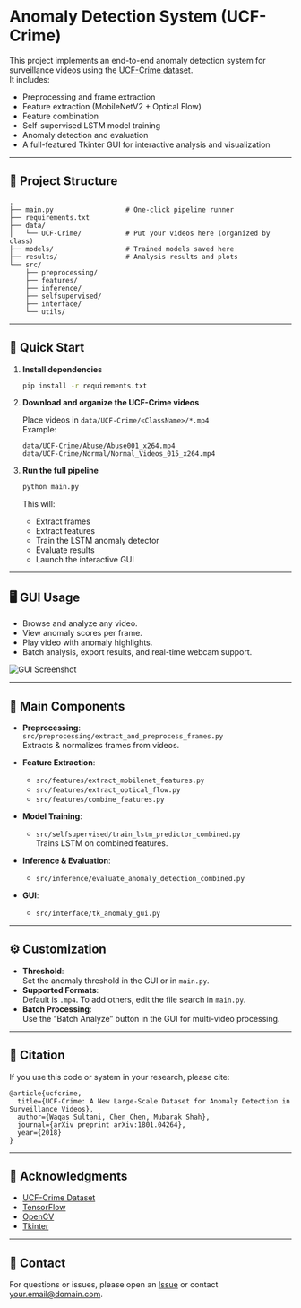 # Anomaly Detection System (UCF-Crime)

This project implements an end-to-end anomaly detection system for surveillance videos using the [UCF-Crime dataset](https://www.crcv.ucf.edu/projects/ucf-crime/).  
It includes:
- Preprocessing and frame extraction
- Feature extraction (MobileNetV2 + Optical Flow)
- Feature combination
- Self-supervised LSTM model training
- Anomaly detection and evaluation
- A full-featured Tkinter GUI for interactive analysis and visualization

---

## 📂 Project Structure

```
.
├── main.py                  # One-click pipeline runner
├── requirements.txt
├── data/
│   └── UCF-Crime/           # Put your videos here (organized by class)
├── models/                  # Trained models saved here
├── results/                 # Analysis results and plots
└── src/
    ├── preprocessing/
    ├── features/
    ├── inference/
    ├── selfsupervised/
    ├── interface/
    └── utils/
```

---

## 🚀 Quick Start

1. **Install dependencies**

   ```bash
   pip install -r requirements.txt
   ```

2. **Download and organize the UCF-Crime videos**

   Place videos in `data/UCF-Crime/<ClassName>/*.mp4`  
   Example:  
   ```
   data/UCF-Crime/Abuse/Abuse001_x264.mp4
   data/UCF-Crime/Normal/Normal_Videos_015_x264.mp4
   ```

3. **Run the full pipeline**

   ```bash
   python main.py
   ```

   This will:
   - Extract frames
   - Extract features
   - Train the LSTM anomaly detector
   - Evaluate results
   - Launch the interactive GUI

---

## 🖥️ GUI Usage

- Browse and analyze any video.
- View anomaly scores per frame.
- Play video with anomaly highlights.
- Batch analysis, export results, and real-time webcam support.

![GUI Screenshot](docs/gui_screenshot.png) <!-- Replace with your actual screenshot path -->

---

## 🧩 Main Components

- **Preprocessing**:  
  `src/preprocessing/extract_and_preprocess_frames.py`  
  Extracts & normalizes frames from videos.

- **Feature Extraction**:  
  - `src/features/extract_mobilenet_features.py`
  - `src/features/extract_optical_flow.py`
  - `src/features/combine_features.py`

- **Model Training**:  
  - `src/selfsupervised/train_lstm_predictor_combined.py`  
    Trains LSTM on combined features.

- **Inference & Evaluation**:  
  - `src/inference/evaluate_anomaly_detection_combined.py`

- **GUI**:  
  - `src/interface/tk_anomaly_gui.py`

---

## ⚙️ Customization

- **Threshold**:  
  Set the anomaly threshold in the GUI or in `main.py`.
- **Supported Formats**:  
  Default is `.mp4`. To add others, edit the file search in `main.py`.
- **Batch Processing**:  
  Use the “Batch Analyze” button in the GUI for multi-video processing.

---

## 📝 Citation

If you use this code or system in your research, please cite:

```
@article{ucfcrime,
  title={UCF-Crime: A New Large-Scale Dataset for Anomaly Detection in Surveillance Videos},
  author={Waqas Sultani, Chen Chen, Mubarak Shah},
  journal={arXiv preprint arXiv:1801.04264},
  year={2018}
}
```

---

## 🙏 Acknowledgments

- [UCF-Crime Dataset](https://www.crcv.ucf.edu/projects/ucf-crime/)
- [TensorFlow](https://www.tensorflow.org/)
- [OpenCV](https://opencv.org/)
- [Tkinter](https://docs.python.org/3/library/tkinter.html)

---

## 📧 Contact

For questions or issues, please open an [Issue](https://github.com/yourusername/yourrepo/issues) or contact [your.email@domain.com](mailto:your.email@domain.com).
